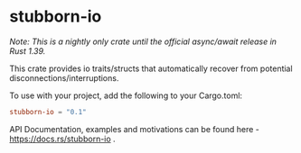 stubborn-io
===========

*Note: This is a nightly only crate until the
official async/await release in Rust 1.39.*

This crate provides io traits/structs that automatically recover from potential disconnections/interruptions.

To use with your project, add the following to your Cargo.toml:

```toml
stubborn-io = "0.1"
```

API Documentation, examples and motivations can be found here -
https://docs.rs/stubborn-io .
